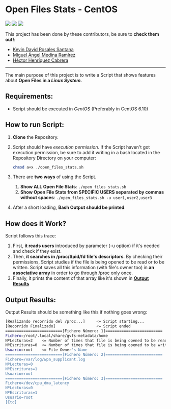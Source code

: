 # Open Files Stats - CentOS
<img src="https://img.shields.io/badge/license-MIT-green.svg" />  <img src="https://img.shields.io/badge/version-1.0-red.svg" />  <img src=https://img.shields.io/badge/CentOS-6.10-blue.svg />

This project has been done by these contributors, be sure to **check them out!**:

- [Kevin David Rosales Santana](https://github.com/kevinrosalesdev)
- [Miguel Ángel Medina Ramírez](https://github.com/miguel-kjh)
- [Héctor Henríquez Cabrera](https://github.com/HectorHc2014)

***

The main purpose of this project is to write a Script that shows features about **Open Files in a *Linux System.***

## Requirements:

- Script should be executed in *CentOS* (Preferably in CentOS 6.10)

## How to run Script:

1. **Clone** the Repository.

2. Script should have *execution permission*. If the Script haven't got execution permission, be sure to add it writing in a bash located in the Repository Directory on your computer:

   ```bash
   chmod a+x ./open_files_stats.sh
   ```

3. There are **two ways** of using the Script.

   1. **Show ALL Open File Stats**: `./open_files_stats.sh`
   2. **Show Open File Stats from SPECIFIC USERS separated by commas without spaces**: `./open_files_stats.sh -u user1,user2,user3`

4. After a short loading, **Bash Output should be printed**.

## How does it Work?

Script follows this trace:

1. First, **it reads users** introduced by parameter (-u option) if it's needed and check if they exist.
2. Then, **it searches in /proc/$pid/fd file's descriptors**. By checking their permissions, Script studies if the file is being opened to be read or to be written. Script saves all this information (with file's owner too) in **an associative array** in order to go through /proc only once.
3. Finally, it prints the content of that array like it's shown in [**Output Results**](https://github.com/kevinrosalesdev/OpenFilesStats-CentOS#output-results)

## Output Results:

Output Results should be something like this if nothing goes wrong:

```bash
[Realizando recorrido del /proc...]		<= Script starting...
[Recorrido Finalizado]					<= Script ended
=========================[Fichero Número: 1]========================= 	<= File Number
Fichero=/root/.local/share/gvfs-metadata/home							<= File Name
NºLecturas=2	<= Number of times that file is being opened to be read by processes
NºEscrituras=0	<= Number of times that file is being opened to be written by processes
Usuario=root	<= File Owner's Name
=========================[Fichero Número: 2]=========================
Fichero=/var/log/wpa_supplicant.log
NºLecturas=0
NºEscrituras=1
Usuario=root
=========================[Fichero Número: 3]=========================
Fichero=/dev/cpu_dma_latency
NºLecturas=0
NºEscrituras=1
Usuario=root
[Etc]
```
